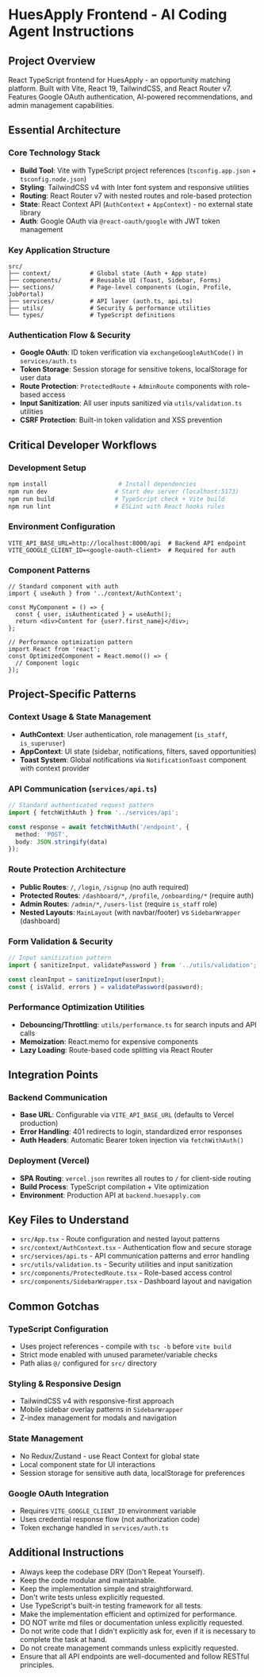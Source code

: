 # HuesApply Frontend - AI Coding Agent Instructions

## Project Overview
React TypeScript frontend for HuesApply - an opportunity matching platform. Built with Vite, React 19, TailwindCSS, and React Router v7. Features Google OAuth authentication, AI-powered recommendations, and admin management capabilities.

## Essential Architecture

### Core Technology Stack
- **Build Tool**: Vite with TypeScript project references (`tsconfig.app.json` + `tsconfig.node.json`)
- **Styling**: TailwindCSS v4 with Inter font system and responsive utilities
- **Routing**: React Router v7 with nested routes and role-based protection
- **State**: React Context API (`AuthContext` + `AppContext`) - no external state library
- **Auth**: Google OAuth via `@react-oauth/google` with JWT token management

### Key Application Structure
```
src/
├── context/           # Global state (Auth + App state)
├── components/        # Reusable UI (Toast, Sidebar, Forms)
├── sections/          # Page-level components (Login, Profile, JobPortal)
├── services/          # API layer (auth.ts, api.ts)
├── utils/             # Security & performance utilities
└── types/             # TypeScript definitions
```

### Authentication Flow & Security
- **Google OAuth**: ID token verification via `exchangeGoogleAuthCode()` in `services/auth.ts`
- **Token Storage**: Session storage for sensitive tokens, localStorage for user data
- **Route Protection**: `ProtectedRoute` + `AdminRoute` components with role-based access
- **Input Sanitization**: All user inputs sanitized via `utils/validation.ts` utilities
- **CSRF Protection**: Built-in token validation and XSS prevention

## Critical Developer Workflows

### Development Setup
```bash
npm install                    # Install dependencies
npm run dev                   # Start dev server (localhost:5173)
npm run build                 # TypeScript check + Vite build
npm run lint                  # ESLint with React hooks rules
```

### Environment Configuration
```env
VITE_API_BASE_URL=http://localhost:8000/api  # Backend API endpoint
VITE_GOOGLE_CLIENT_ID=<google-oauth-client>  # Required for auth
```

### Component Patterns
```tsx
// Standard component with auth
import { useAuth } from '../context/AuthContext';

const MyComponent = () => {
  const { user, isAuthenticated } = useAuth();
  return <div>Content for {user?.first_name}</div>;
};

// Performance optimization pattern
import React from 'react';
const OptimizedComponent = React.memo(() => {
  // Component logic
});
```

## Project-Specific Patterns

### Context Usage & State Management
- **AuthContext**: User authentication, role management (`is_staff`, `is_superuser`)
- **AppContext**: UI state (sidebar, notifications, filters, saved opportunities)
- **Toast System**: Global notifications via `NotificationToast` component with context provider

### API Communication (`services/api.ts`)
```typescript
// Standard authenticated request pattern
import { fetchWithAuth } from '../services/api';

const response = await fetchWithAuth('/endpoint', {
  method: 'POST',
  body: JSON.stringify(data)
});
```

### Route Protection Architecture
- **Public Routes**: `/`, `/login`, `/signup` (no auth required)
- **Protected Routes**: `/dashboard/*`, `/profile`, `/onboarding/*` (require auth)
- **Admin Routes**: `/admin/*`, `/users-list` (require `is_staff` role)
- **Nested Layouts**: `MainLayout` (with navbar/footer) vs `SidebarWrapper` (dashboard)

### Form Validation & Security
```typescript
// Input sanitization pattern
import { sanitizeInput, validatePassword } from '../utils/validation';

const cleanInput = sanitizeInput(userInput);
const { isValid, errors } = validatePassword(password);
```

### Performance Optimization Utilities
- **Debouncing/Throttling**: `utils/performance.ts` for search inputs and API calls
- **Memoization**: React.memo for expensive components
- **Lazy Loading**: Route-based code splitting via React Router

## Integration Points

### Backend Communication
- **Base URL**: Configurable via `VITE_API_BASE_URL` (defaults to Vercel production)
- **Error Handling**: 401 redirects to login, standardized error responses
- **Auth Headers**: Automatic Bearer token injection via `fetchWithAuth()`

### Deployment (Vercel)
- **SPA Routing**: `vercel.json` rewrites all routes to `/` for client-side routing
- **Build Process**: TypeScript compilation + Vite optimization
- **Environment**: Production API at `backend.huesapply.com`

## Key Files to Understand
- `src/App.tsx` - Route configuration and nested layout patterns
- `src/context/AuthContext.tsx` - Authentication flow and secure storage
- `src/services/api.ts` - API communication patterns and error handling
- `src/utils/validation.ts` - Security utilities and input sanitization
- `src/components/ProtectedRoute.tsx` - Role-based access control
- `src/components/SidebarWrapper.tsx` - Dashboard layout and navigation

## Common Gotchas

### TypeScript Configuration
- Uses project references - compile with `tsc -b` before `vite build`
- Strict mode enabled with unused parameter/variable checks
- Path alias `@/` configured for `src/` directory

### Styling & Responsive Design
- TailwindCSS v4 with responsive-first approach
- Mobile sidebar overlay patterns in `SidebarWrapper`
- Z-index management for modals and navigation

### State Management
- No Redux/Zustand - use React Context for global state
- Local component state for UI interactions
- Session storage for sensitive auth data, localStorage for preferences

### Google OAuth Integration
- Requires `VITE_GOOGLE_CLIENT_ID` environment variable
- Uses credential response flow (not authorization code)
- Token exchange handled in `services/auth.ts`


## Additional Instructions
- Always keep the codebase DRY (Don't Repeat Yourself).
- Keep the code modular and maintainable.
- Keep the implementation simple and straightforward.
- Don't write tests unless explicitly requested.
- Use TypeScript's built-in testing framework for all tests.
- Make the implementation efficient and optimized for performance.
- DO NOT write md files or documentation unless explicitly requested.
- Do not write code that I didn't explicitly ask for, even if it is necessary to complete the task at hand.
- Do not create management commands unless explicitly requested.
- Ensure that all API endpoints are well-documented and follow RESTful principles.

